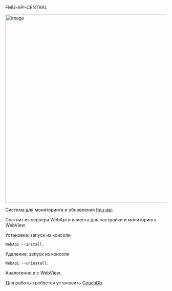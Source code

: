 FMU-API-CENTRAL

<img width="1280" height="587" alt="image" src="https://github.com/user-attachments/assets/fef27d54-be3d-49f8-82e7-e9033f3d2e41" />

Система для мониторинга и обновления [fmu-api](https://github.com/shrayky/FMU-API).

Состоит из сервера WebApi и клиента для настройки и мониторинга WebView

Установка: запуск из консоли
```
WebApi --install.
```

Удаление: запуск из консоли 
```
WebApi --uninstall.
```

Аналогично и с WebView.

Для работы требуется установить [CouchDb](https://couchdb.apache.org).
